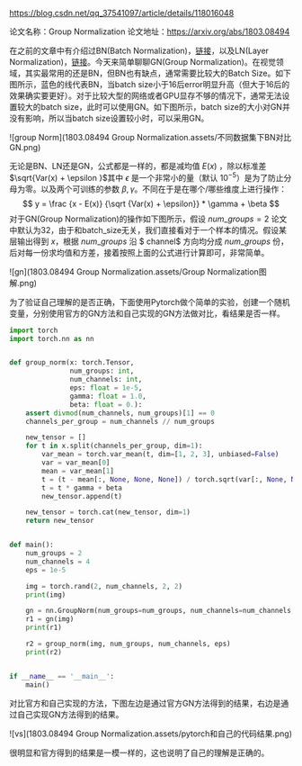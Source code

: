 https://blog.csdn.net/qq_37541097/article/details/118016048

论文名称：Group Normalization
论文地址：https://arxiv.org/abs/1803.08494

在之前的文章中有介绍过BN(Batch Normalization)，[链接](https://blog.csdn.net/qq_37541097/article/details/104434557)，以及LN(Layer Normalization)，[链接](https://blog.csdn.net/qq_37541097/article/details/117653177)。今天来简单聊聊GN(Group Normalization)。在视觉领域，其实最常用的还是BN，但BN也有缺点，通常需要比较大的Batch Size。如下图所示，蓝色的线代表BN，当batch size小于16后error明显升高（但大于16后的效果确实要更好）。对于比较大型的网络或者GPU显存不够的情况下，通常无法设置较大的batch size，此时可以使用GN。如下图所示，batch size的大小对GN并没有影响，所以当batch size设置较小时，可以采用GN。

![group Norm](1803.08494 Group Normalization.assets/不同数据集下BN对比GN.png)

无论是BN、LN还是GN，公式都是一样的，都是减均值 $E(x)$ ，除以标准差 $\sqrt{Var(x) + \epsilon }$其中 $\epsilon$ 是一个非常小的量（默认 $10^{-5}$）是为了防止分母为零。以及两个可训练的参数 $\beta, \gamma$。不同在于是在哪个/哪些维度上进行操作：
$$
y = \frac {x - E(x)} {\sqrt {Var(x) + \epsilon}} * \gamma + \beta
$$
对于GN(Group Normalization)的操作如下图所示，假设 $num\_groups=2$ 论文中默认为32，由于和batch_size无关，我们直接看对于一个样本的情况。假设某层输出得到 $x$，根据 $num\_groups$ 沿 $ channel$ 方向均分成 $num\_groups$ 份，后对每一份求均值和方差，接着按照上面的公式进行计算即可，非常简单。

![gn](1803.08494 Group Normalization.assets/Group Normalization图解.png)

为了验证自己理解的是否正确，下面使用Pytorch做个简单的实验，创建一个随机变量，分别使用官方的GN方法和自己实现的GN方法做对比，看结果是否一样。

```python
import torch
import torch.nn as nn


def group_norm(x: torch.Tensor,
               num_groups: int,
               num_channels: int,
               eps: float = 1e-5,
               gamma: float = 1.0,
               beta: float = 0.):
    assert divmod(num_channels, num_groups)[1] == 0
    channels_per_group = num_channels // num_groups

    new_tensor = []
    for t in x.split(channels_per_group, dim=1):
        var_mean = torch.var_mean(t, dim=[1, 2, 3], unbiased=False)
        var = var_mean[0]
        mean = var_mean[1]
        t = (t - mean[:, None, None, None]) / torch.sqrt(var[:, None, None, None] + eps)
        t = t * gamma + beta
        new_tensor.append(t)

    new_tensor = torch.cat(new_tensor, dim=1)
    return new_tensor


def main():
    num_groups = 2
    num_channels = 4
    eps = 1e-5

    img = torch.rand(2, num_channels, 2, 2)
    print(img)

    gn = nn.GroupNorm(num_groups=num_groups, num_channels=num_channels, eps=eps)
    r1 = gn(img)
    print(r1)

    r2 = group_norm(img, num_groups, num_channels, eps)
    print(r2)


if __name__ == '__main__':
    main()
```

对比官方和自己实现的方法，下图左边是通过官方GN方法得到的结果，右边是通过自己实现GN方法得到的结果。

![vs](1803.08494 Group Normalization.assets/pytorch和自己的代码结果.png)

很明显和官方得到的结果是一模一样的，这也说明了自己的理解是正确的。